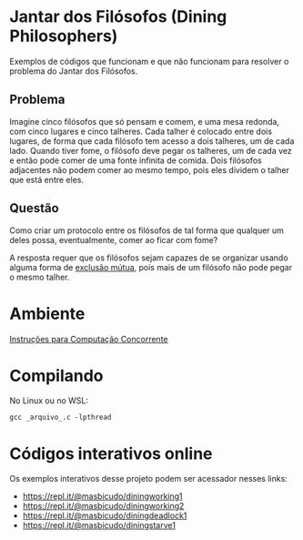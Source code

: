 Jantar dos Filósofos (Dining Philosophers)
==========================================

Exemplos de códigos que funcionam e que não funcionam para resolver o problema do Jantar dos Filósofos.

Problema
--------

Imagine cinco filósofos que só pensam e comem, e uma mesa redonda, com cinco lugares e cinco talheres.
Cada talher é colocado entre dois lugares, de forma que cada filósofo tem acesso a dois talheres, um de cada lado.
Quando tiver fome, o filósofo deve pegar os talheres, um de cada vez e então pode comer de uma fonte infinita de comida.
Dois filósofos adjacentes não podem comer ao mesmo tempo, pois eles dividem o talher que está entre eles.

Questão
-------

Como criar um protocolo entre os filósofos de tal forma que qualquer um deles possa, eventualmente, comer ao ficar com fome?

A resposta requer que os filósofos sejam capazes de se organizar usando alguma forma de [exclusão mútua](https://en.wikipedia.org/wiki/Mutual_exclusion),
pois mais de um filósofo não pode pegar o mesmo talher.

Ambiente
========

[Instruções para Computação Concorrente](../readme.md)

Compilando
==========

No Linux ou no WSL:

    gcc _arquivo_.c -lpthread

Códigos interativos online
==========================

Os exemplos interativos desse projeto podem ser acessador nesses links:

- https://repl.it/@masbicudo/diningworking1
- https://repl.it/@masbicudo/diningworking2
- https://repl.it/@masbicudo/diningdeadlock1
- https://repl.it/@masbicudo/diningstarve1

